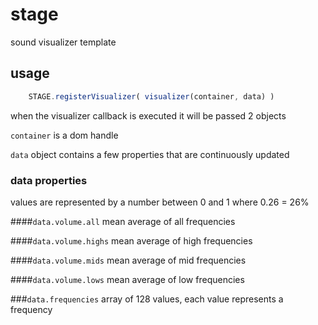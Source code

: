 stage
=====

sound visualizer template


## usage

```js
	STAGE.registerVisualizer( visualizer(container, data) )
```

when the visualizer callback is executed it will be passed 2 objects

```container``` is a dom handle

```data``` object contains a few properties that are continuously updated

### data properties

values are represented by a number between 0 and 1 where 0.26 = 26%

####```data.volume.all``` 
mean average of all frequencies

####```data.volume.highs``` 
mean average of high frequencies

####```data.volume.mids``` 
mean average of mid frequencies

####```data.volume.lows``` 
mean average of low frequencies


###```data.frequencies```
array of 128 values, each value represents a frequency